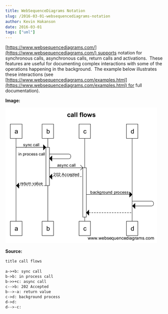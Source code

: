 ```yaml
---
title: WebSequenceDiagrams Notation
slug: /2016-03-01-websequencediagrams-notation
author: Kevin Hakanson
date: 2016-03-01
tags: ["uml"]
---
```

[https://www.websequencediagrams.com/](https://www.websequencediagrams.com/) supports notation for synchronous calls, asynchronous calls, return calls and activations.  These features are useful for documenting complex interactions with some of the operations happening in the background.  The example below illustrates these interactions (see [https://www.websequencediagrams.com/examples.html](https://www.websequencediagrams.com/examples.html) for full documentation).

**Image:**

![call flows](  images/call+flows.png)

**Source:**

```
title call flows  
  
a->+b: sync call  
b->b: in process call  
b->>+c: async call  
c-->b: 202 Accepted  
b-->-a: return value  
c->d: background process  
d->d:  
d-->-c:  
```